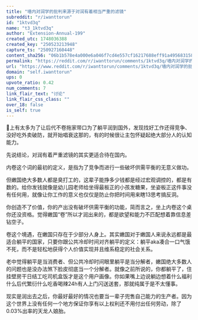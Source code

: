 ```yaml
---
title: "墙内对润学的批判来源于对润有着相当严重的滤镜"
subreddit: "r/iwanttorun"
id: "1ktvd3q"
name: "t3_1ktvd3q"
author: "Extension-Annual-199"
created_utc: 1748036388
created_key: "250523213948"
capture_ts: "250927160448"
content_sha256: "06b1b578e4a000e6a046f7cd4e557cf16217688eff91a49568315830a60d5e8e"
permalink: "https://reddit.com/r/iwanttorun/comments/1ktvd3q/墙内对润学的批判来源于对润有着相当严重的滤镜/"
url: "https://www.reddit.com/r/iwanttorun/comments/1ktvd3q/墙内对润学的批判来源于对润有着相当严重的滤镜/"
domain: "self.iwanttorun"
ups: 0
upvote_ratio: 0.42
num_comments: 7
link_flair_text: "讨论"
link_flair_css_class: ""
over_18: false
is_self: true
---
```


🍠上有太多为了让后代不卷拖家带口为了躺平润到国外，发现找好工作还得竞争、没好吃外卖破防，就开始唱衰这那的，有的时候很让主包怀疑起绝大部分人的认知能力。

先说结论，对润有着严重滤镜的其实更适合待在国内。

内卷这个词的最初的定义，是指为了竞争而进行一些破坏供需平衡的无意义做功。

但嫩国绝大多数人都是臭打工的，这辈子能挣多少钱都是经过宏观调控的，都是有数的。给你发钱就像是幼儿园老师给坐得最板正的小孩发糖果，坐姿板正这件事没有任何用，就像让你工作的意义也仅仅是防止你把时间用来瞎13思考搞反洞。

你创造不了价值，你的产出没有破坏供需平衡的功能，简而言之，坐上内卷这个桌你还没资格。觉得嫩国“卷”所以才润出来的，都是欲望和能力不匹配想着靠信息差钻空子。

卷这个境遇，在嫩国只存在于少部分人身上。其实嫩国对于嫩国人来说永远都是最适合躺平的国家，只要你跟公共冷却时间对齐躺平的定义：躺平aka凑合一口气饿不死，而不是轻松地获得个人价值实现并且维系稳定的社会关系。

老中觉得躺平是当消费者、但公共冷却时间眼里躺平是当分解者，嫩国绝大多数人的问题也是没办法煞下脸皮彻底当一个分解者。就像之前所说的，你都躺平了，住挂壁房干日结工吃司机盒饭才是这个用户画像。你如果嘴上边说躺边想着什么福利什么后代繁衍什么吃香喝辣24h有人上门闪送送套，那就纯属于是不太懂事。

现实是润出去之后，你最好最好的情况也要当一辈子兜售自己能力的生产者。因为这个世界上没有任何一个地方保证你享有以上权利还不用付出任何劳动，除了0.03%出率的天龙人娘胎。
